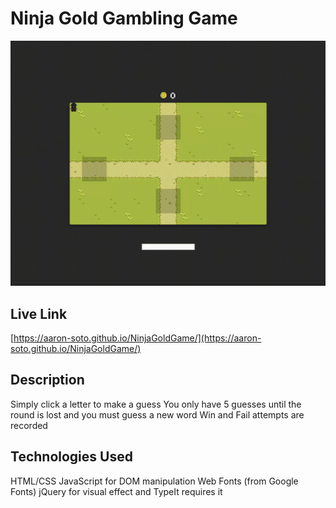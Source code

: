 # Ninja Gold Gambling Game

![gif](be9c8d26ffe8313f8c5465e636abcc20.gif)

## Live Link
[https://aaron-soto.github.io/NinjaGoldGame/](https://aaron-soto.github.io/NinjaGoldGame/)

## Description
Simply click a letter to make a guess
You only have 5 guesses until the round is lost and you must guess a new word
Win and Fail attempts are recorded

## Technologies Used
HTML/CSS JavaScript for DOM manipulation
Web Fonts (from Google Fonts)
jQuery for visual effect and TypeIt requires it
